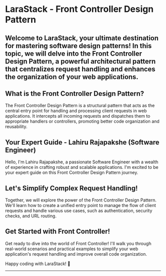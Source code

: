 # LaraStack - Front Controller Design Pattern

## Welcome to LaraStack, your ultimate destination for mastering software design patterns! In this topic, we will delve into the Front Controller Design Pattern, a powerful architectural pattern that centralizes request handling and enhances the organization of your web applications.

## What is the Front Controller Design Pattern?
The Front Controller Design Pattern is a structural pattern that acts as the central entry point for handling and processing client requests in web applications. It intercepts all incoming requests and dispatches them to appropriate handlers or controllers, promoting better code organization and reusability.

## Your Expert Guide - Lahiru Rajapakshe (Software Engineer)
Hello, I'm Lahiru Rajapakshe, a passionate Software Engineer with a wealth of experience in crafting robust and scalable applications. I'm excited to be your expert guide on this Front Controller Design Pattern journey.

## Let's Simplify Complex Request Handling!
Together, we will explore the power of the Front Controller Design Pattern. We'll learn how to create a unified entry point to manage the flow of client requests and handle various use cases, such as authentication, security checks, and URL routing.

## Get Started with Front Controller!
Get ready to dive into the world of Front Controller! I'll walk you through real-world scenarios and practical examples to simplify your web application's request handling and improve overall code organization.

Happy coding with LaraStack! 🚀

---

